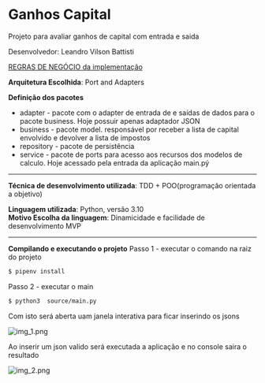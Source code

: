 # Ganhos Capital
Projeto para avaliar ganhos de capital com entrada e saida

Desenvolvedor: Leandro Vilson Battisti

[REGRAS DE NEGÓCIO da implementação](./resources/spec-capital-gains-ptbr.pdf)

**Arquitetura Escolhida**: Port and Adapters

**Definição dos pacotes**
* adapter - pacote com o adapter de entrada de e saídas de dados para o pacote business. Hoje possuir apenas adaptador JSON
* business - pacote model. responsável por receber a lista de capital envolvido e devolver a lista de impostos
* repository - pacote de persistência
* service - pacote de ports para acesso aos recursos dos modelos de calculo. Hoje acessado pela  entrada da aplicação main.pý
***
**Técnica de desenvolvimento utilizada**: TDD + POO(programação orientada a objetivo)

**Linguagem utilizada**: Python, versão 3.10  
**Motivo Escolha da linguagem**: Dinamicidade e facilidade de desenvolvimento MVP
***
**Compilando e executando o projeto**
Passo 1 - executar o comando na raiz do projeto 
```sh
$ pipenv install
````

Passo 2 - executar o main
```sh
$ python3  source/main.py
````

Com isto será aberta uam janela interativa para ficar inserindo os jsons

![img_1.png](img_1.png)

Ao inserir um json valido será executada a aplicação e no console saira o resultado

![img_2.png](img_2.png)



    














